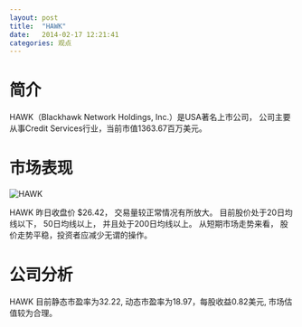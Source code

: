 ```yaml
---
layout: post
title:  "HAWK"
date:   2014-02-17 12:21:41
categories: 观点
---
```


# 简介
HAWK（Blackhawk Network Holdings, Inc.）是USA著名上市公司，
公司主要从事Credit Services行业，当前市值1363.67百万美元。

# 市场表现

![HAWK](http://finviz.com/chart.ashx?t=HAWK&ty=c&ta=1&p=d&s=l)

HAWK 昨日收盘价 $26.42，
交易量较正常情况有所放大。
目前股价处于20日均线以下，
50日均线以上，
并且处于200日均线以上。
从短期市场走势来看，
股价走势平稳，投资者应减少无谓的操作。

# 公司分析
HAWK 目前静态市盈率为32.22, 动态市盈率为18.97，每股收益0.82美元,
市场估值较为合理。
